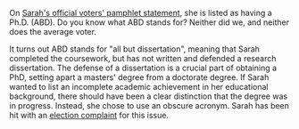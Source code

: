 On [Sarah's official voters' pamphlet statement](https://multco.us/file/91934/download), she is listed as having a Ph.D. (ABD). Do you know what ABD stands for? Neither did we, and neither does the average voter.

It turns out ABD stands for "all but dissertation", meaning that Sarah completed the coursework, but has not written and defended a research dissertation. The defense of a dissertation is a crucial part of obtaining a PhD, setting apart a masters' degree from a doctorate degree. If Sarah wanted to list an incomplete academic achievement in her educational background, there should have been a clear distinction that the degree was in progress. Instead, she chose to use an obscure acronym. Sarah has been hit with an [election complaint](https://www.opb.org/article/2020/09/18/mayoral-candidate-sarah-ianaronne-hit-with-election-complaint-for-phd-statement-in-voters-pamphlet/) for this issue.


